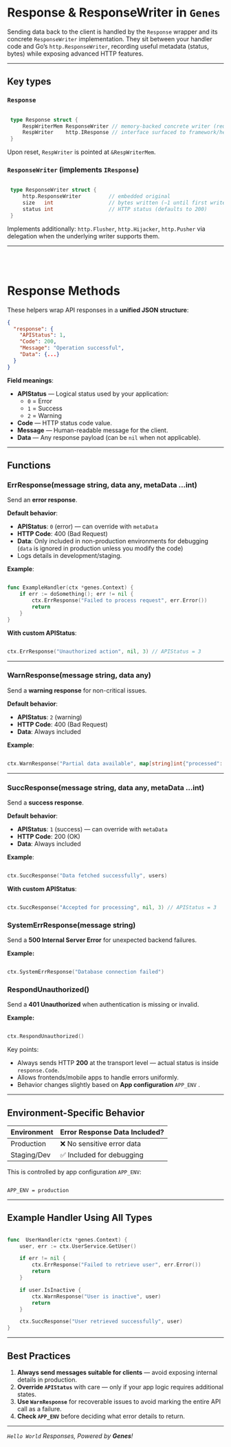 # Response & ResponseWriter in `Genes`

Sending data back to the client is handled by the `Response` wrapper and its concrete `ResponseWriter` implementation.  They sit between your handler code and Go’s `http.ResponseWriter`, recording useful metadata (status, bytes) while exposing advanced HTTP features.

---
## Key types

### `Response`

```go

 type Response struct {
     RespWriterMem ResponseWriter // memory-backed concrete writer (reused)
     RespWriter    http.IResponse // interface surfaced to framework/helpers
 }

```

Upon reset, `RespWriter` is pointed at `&RespWriterMem`.


### `ResponseWriter` (implements `IResponse`)

```go

 type ResponseWriter struct {
     http.ResponseWriter         // embedded original
     size   int                  // bytes written (−1 until first write)
     status int                  // HTTP status (defaults to 200)
 }

```

Implements additionally: `http.Flusher`, `http.Hijacker`, `http.Pusher` via delegation when the underlying writer supports them.

---
<br><br>

# Response Methods


These helpers wrap API responses in a **unified JSON structure**:

```json
{
  "response": {
    "APIStatus": 1,
    "Code": 200,
    "Message": "Operation successful",
    "Data": {...}
  }
}
```

**Field meanings**:
- **APIStatus** — Logical status used by your application:
  - `0` = Error  
  - `1` = Success  
  - `2` = Warning  
- **Code** — HTTP status code value.
- **Message** — Human-readable message for the client.
- **Data** — Any response payload (can be `nil` when not applicable).

---


## Functions

### ErrResponse(message string, data any, metaData ...int)

Send an **error response**.

**Default behavior**:
- **APIStatus**: `0` (error) — can override with `metaData`
- **HTTP Code**: 400 (Bad Request)
- **Data**: Only included in non-production environments for debugging (`data` is ignored in production unless you modify the code)
- Logs details in development/staging.

**Example**:
```go

func ExampleHandler(ctx *genes.Context) {
    if err := doSomething(); err != nil {
        ctx.ErrResponse("Failed to process request", err.Error())
        return
    }
}

```

**With custom APIStatus**:
```go

ctx.ErrResponse("Unauthorized action", nil, 3) // APIStatus = 3

```

---

### WarnResponse(message string, data any)

Send a **warning response** for non-critical issues.

**Default behavior**:
- **APIStatus**: `2` (warning)
- **HTTP Code**: 400 (Bad Request)
- **Data**: Always included

**Example**:
```go

ctx.WarnResponse("Partial data available", map[string]int{"processed": 80})

```

---

### SuccResponse(message string, data any, metaData ...int)

Send a **success response**.

**Default behavior**:
- **APIStatus**: `1` (success) — can override with `metaData`
- **HTTP Code**: 200 (OK)
- **Data**: Always included

**Example**:
```go

ctx.SuccResponse("Data fetched successfully", users)

```

**With custom APIStatus**:
```go

ctx.SuccResponse("Accepted for processing", nil, 3) // APIStatus = 3

```

### SystemErrResponse(message string)

Send a **500 Internal Server Error** for unexpected backend failures.  


**Example:**
```go

ctx.SystemErrResponse("Database connection failed")

```

### RespondUnauthorized()

Send a **401 Unauthorized** when authentication is missing or invalid.

**Example:**
```go

ctx.RespondUnauthorized()

```

Key points:
- Always sends HTTP **200** at the transport level — actual status is inside `response.Code`.
- Allows frontends/mobile apps to handle errors uniformly.
- Behavior changes slightly based on **App configuration** `APP_ENV` .

---

## Environment-Specific Behavior

| Environment     | Error Response Data Included? |
|----------------|--------------------------------|
| Production     | ❌ No sensitive error data |
| Staging/Dev    | ✅ Included for debugging |

This is controlled by app configuration `APP_ENV`:
```.env

APP_ENV = production

```

---

## Example Handler Using All Types

```go

func  UserHandler(ctx *genes.Context) {
    user, err := ctx.UserService.GetUser()

    if err != nil {
        ctx.ErrResponse("Failed to retrieve user", err.Error())
        return
    }

    if user.IsInactive {
        ctx.WarnResponse("User is inactive", user)
        return
    }

    ctx.SuccResponse("User retrieved successfully", user)
}

```

---

## Best Practices
1. **Always send messages suitable for clients** — avoid exposing internal details in production.
2. **Override `APIStatus`** with care — only if your app logic requires additional states.
3. **Use `WarnResponse`** for recoverable issues to avoid marking the entire API call as a failure.
4. **Check `APP_ENV`** before deciding what error details to return.

---
*``Hello World`` Responses, Powered by **Genes**!*